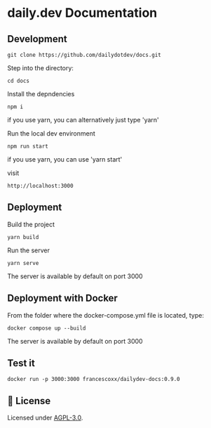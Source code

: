 # daily.dev Documentation

## Development

```
git clone https://github.com/dailydotdev/docs.git
```

Step into the directory:
```
cd docs
```

Install the depndencies
```
npm i 
```
if you use yarn, you can alternatively just type 'yarn'

Run the local dev environment
```
npm run start
```
if you use yarn, you can use 'yarn start'

visit
```
http://localhost:3000
```

## Deployment

Build the project

```
yarn build
```
Run the server

```
yarn serve
```
The server is available by default on port 3000

## Deployment with Docker

From the folder where the docker-compose.yml file is located, type:

```
docker compose up --build
```
The server is available by default on port 3000

## Test it
```
docker run -p 3000:3000 francescoxx/dailydev-docs:0.9.0
```




## 📑 License
Licensed under [AGPL-3.0](https://github.com/dailydotdev/daily/blob/master/LICENSE).
